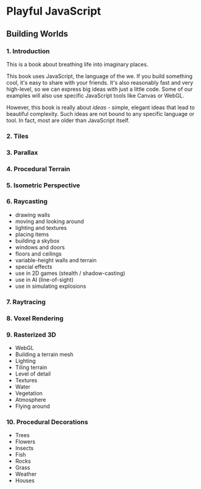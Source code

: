 # Playful JavaScript
## Building Worlds

### 1. Introduction

This is a book about breathing life into imaginary places.

This book uses JavaScript, the language of the we.
If you build something cool, it's easy to share with your friends.
It's also reasonably fast and very high-level, so we can express big ideas with just a little code.
Some of our examples will also use specific JavaScript tools like Canvas or WebGL.

However, this book is really about *ideas* -
simple, elegant ideas that lead to beautiful complexity.
Such ideas are not bound to any specific language or tool.
In fact, most are older than JavaScript itself.

### 2. Tiles

### 3. Parallax

### 4. Procedural Terrain

### 5. Isometric Perspective

### 6. Raycasting

- drawing walls
- moving and looking around
- lighting and textures
- placing items
- building a skybox
- windows and doors
- floors and ceilings
- variable-height walls and terrain
- special effects
- use in 2D games (stealth / shadow-casting)
- use in AI (line-of-sight)
- use in simulating explosions

### 7. Raytracing

### 8. Voxel Rendering

### 9. Rasterized 3D

- WebGL
- Building a terrain mesh
- Lighting
- Tiling terrain
- Level of detail
- Textures
- Water
- Vegetation
- Atmosphere
- Flying around

### 10. Procedural Decorations

- Trees
- Flowers
- Insects
- Fish
- Rocks
- Grass
- Weather
- Houses